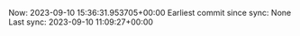 Now: 2023-09-10 15:36:31.953705+00:00 Earliest commit since sync: None Last sync: 2023-09-10 11:09:27+00:00
